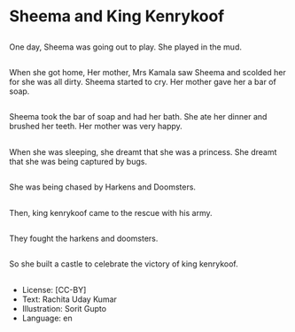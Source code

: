 # Sheema and King Kenrykoof

##
One day, Sheema was going out to play. She played in the mud.

##
When she got home, Her mother, Mrs Kamala saw Sheema and scolded her for she was all dirty. Sheema started to cry. Her mother gave her a bar of soap.

##
Sheema took the bar of soap and had her bath. She ate her dinner and brushed her teeth. Her mother was very happy.

##
When she was sleeping, she dreamt that she was a princess. She dreamt that she was being captured by bugs.

##
She was being chased by Harkens and Doomsters.

##
Then, king kenrykoof came to the rescue with his army.

##
They fought the harkens and doomsters.

##
So she built a castle to celebrate the victory of king kenrykoof.

##
* License: [CC-BY]
* Text: Rachita Uday Kumar
* Illustration: Sorit Gupto
* Language: en
